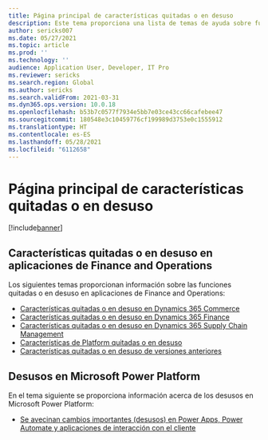 ```yaml
---
title: Página principal de características quitadas o en desuso
description: Este tema proporciona una lista de temas de ayuda sobre funciones quitadas o en desuso en aplicaciones de Finance and Operations.
author: sericks007
ms.date: 05/27/2021
ms.topic: article
ms.prod: ''
ms.technology: ''
audience: Application User, Developer, IT Pro
ms.reviewer: sericks
ms.search.region: Global
ms.author: sericks
ms.search.validFrom: 2021-03-31
ms.dyn365.ops.version: 10.0.18
ms.openlocfilehash: b53b7c0577f7934e5bb7e03ce43cc66cafebee47
ms.sourcegitcommit: 180548e3c10459776cf199989d3753e0c1555912
ms.translationtype: HT
ms.contentlocale: es-ES
ms.lasthandoff: 05/28/2021
ms.locfileid: "6112658"
---
```

# <a name="removed-or-deprecated-features-home-page"></a>Página principal de características quitadas o en desuso

[!include[banner](../includes/banner.md)]

## <a name="removed-or-deprecated-features-in-finance-and-operations-apps"></a>Características quitadas o en desuso en aplicaciones de Finance and Operations
Los siguientes temas proporcionan información sobre las funciones quitadas o en desuso en aplicaciones de Finance and Operations:

- [Características quitadas o en desuso en Dynamics 365 Commerce](../../../commerce/get-started/removed-deprecated-features-commerce.md)
- [Características quitadas o en desuso en Dynamics 365 Finance](../../../finance/get-started/removed-deprecated-features-finance.md)
- [Características quitadas o en desuso en Dynamics 365 Supply Chain Management](../../../supply-chain/get-started/removed-deprecated-features-scm-updates.md)
- [Características de Platform quitadas o en desuso](../../dev-itpro/get-started/removed-deprecated-features-platform-updates.md)
- [Características quitadas o en desuso de versiones anteriores](../../dev-itpro/migration-upgrade/deprecated-features.md)

## <a name="deprecations-in-the-microsoft-power-platform"></a>Desusos en Microsoft Power Platform
En el tema siguiente se proporciona información acerca de los desusos en Microsoft Power Platform:

- [Se avecinan cambios importantes (desusos) en Power Apps, Power Automate y aplicaciones de interacción con el cliente](/power-platform/important-changes-coming)
